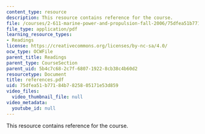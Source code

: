 ```yaml
---
content_type: resource
description: This resource contains reference for the course.
file: /courses/2-611-marine-power-and-propulsion-fall-2006/75dfea51b77184b7825805171e53d859_references.pdf
file_type: application/pdf
learning_resource_types:
- Readings
license: https://creativecommons.org/licenses/by-nc-sa/4.0/
ocw_type: OCWFile
parent_title: Readings
parent_type: CourseSection
parent_uid: 5b4c7c68-2c7f-6807-1922-8cb38c4b60d2
resourcetype: Document
title: references.pdf
uid: 75dfea51-b771-84b7-8258-05171e53d859
video_files:
  video_thumbnail_file: null
video_metadata:
  youtube_id: null
---
```

This resource contains reference for the course.